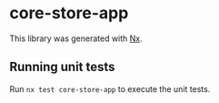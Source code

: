 # core-store-app

This library was generated with [Nx](https://nx.dev).

## Running unit tests

Run `nx test core-store-app` to execute the unit tests.
